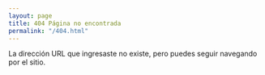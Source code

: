 ```yaml
---
layout: page
title: 404 Página no encontrada
permalink: "/404.html"
---
```


La dirección URL que ingresaste no existe, pero puedes seguir navegando por el sitio.
